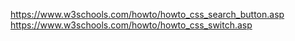 https://www.w3schools.com/howto/howto_css_search_button.asp
https://www.w3schools.com/howto/howto_css_switch.asp

